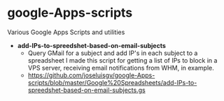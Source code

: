 # google-Apps-scripts
Various Google Apps Scripts and utilities


- **add-IPs-to-spreedshet-based-on-email-subjects**
  - Query GMail for a subject and add IP's in each subject to a spreadsheet
I made this script for getting a list of IPs to block in a VPS server, receiving email notifications from WHM, in example.
  - https://github.com/joseluisgv/google-Apps-scripts/blob/master/Google%20Spreadsheets/add-IPs-to-spreedshet-based-on-email-subjects.gs
